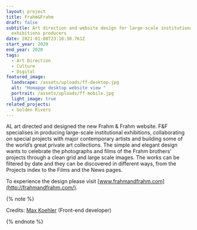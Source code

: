```yaml
---
layout: project
title: Frahm&Frahm
draft: false
subtitle: Art direction and website design for large-scale institutional
  exhibitions producers
date: 2021-01-08T23:18:30.761Z
start_year: 2020
end_year: 2020
tags:
  - Art Direction
  - Culture
  - Digital
featured_image:
  landscape: /assets/uploads/ff-desktop.jpg
  alt: "Homapge desktop website view "
  portrait: /assets/uploads/ff-mobile.jpg
  light_image: true
related_projects:
  - Golden Rivers
---
```

AL art directed and designed the new Frahm & Frahm website. F&F specialises in producing large-scale institutional exhibitions, collaborating on special projects with major contemporary artists and building some of the world’s great private art collections. The simple and elegant design wants to celebrate the photographs and films of the Frahm brothers' projects through a clean grid and large scale images. The works can be filtered by date and they can be discovered in different ways, from the Projects index to the Films and the News pages.

To experience the design please visit [www.frahmandfrahm.com](http://frahmandfrahm.com/).

{% note %}



Credits: [Max Koehler](maxkoehler) (Front-end developer)



{% endnote %}